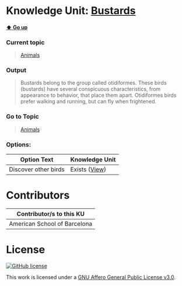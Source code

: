 # Knowledge Unit: [Bustards](../../knowledge_units/animals/bustards.md)

#### [:arrow_up: Go up](../../topics/animals.md)
### Current topic
> [Animals](../../topics/animals.md)
### Output
> Bustards belong to the group called otidiformes. These birds (bustards) have several conspicuous characteristics, from appearance to behavior, that place them apart. Otidiformes birds prefer walking and running, but can fly when frightened.
### Go to Topic
> [Animals](../../topics/animals.md)

### Options: 

| Option Text | Knowledge Unit |
| - | - |  
| Discover other birds  |  Exists ([View](../../knowledge_units/animals/discover-other-birds.md))  | 

# Contributors

| Contributor/s to this KU |
| - | 
| American School of Barcelona |

# License
[![GitHub license](https://img.shields.io/github/license/inbrainz/cerebro)](https://github.com/inbrainz/cerebro/blob/master/LICENSE)

This work is licensed under a [GNU Affero General Public License v3.0](https://www.gnu.org/licenses/agpl-3.0.txt).